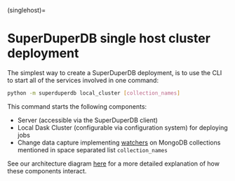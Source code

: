(singlehost)=
# SuperDuperDB single host cluster deployment

The simplest way to create a SuperDuperDB deployment, is to use the CLI
to start all of the services involved in one command:

```bash
python -m superduperdb local_cluster [collection_names]
```

This command starts the following components:

- Server (accessible via the SuperDuperDB client)
- Local Dask Cluster (configurable via configuration system) for deploying jobs
- Change data capture implementing [watchers](watchers) on MongoDB collections mentioned in space separated list `collection_names`

See our architecture diagram [here](architecture) for a more detailed explanation of how
these components interact.
